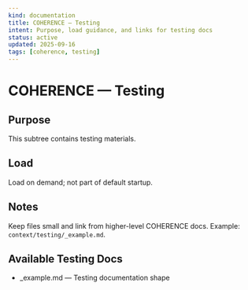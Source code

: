 ```yaml
---
kind: documentation
title: COHERENCE — Testing
intent: Purpose, load guidance, and links for testing docs
status: active
updated: 2025-09-16
tags: [coherence, testing]
---
```


# COHERENCE — Testing

## Purpose
This subtree contains testing materials.

## Load
Load on demand; not part of default startup.

## Notes
Keep files small and link from higher-level COHERENCE docs.
Example: `context/testing/_example.md`.

## Available Testing Docs
- _example.md — Testing documentation shape
